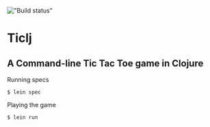 !["Build status"](https://api.travis-ci.org/spadin/ticlj.png)

# Ticlj

## A Command-line Tic Tac Toe game in Clojure

Running specs

    $ lein spec

Playing the game

    $ lein run
